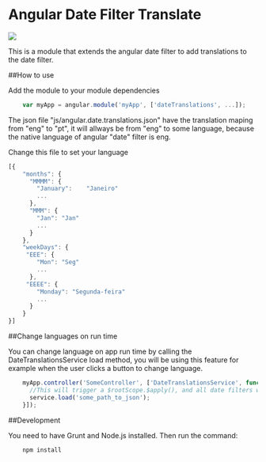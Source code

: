# Angular Date Filter Translate 

<p><a href="https://travis-ci.org/eralha/angular-date-translations" target="_blank"><img src="https://travis-ci.org/eralha/angular-date-translations.svg?branch=master" /></a></p>

<p>This is a module that extends the angular date filter to add translations to the date filter.</p>

##How to use

<p>Add the module to your module dependencies</p>

```javascript
	var myApp = angular.module('myApp', ['dateTranslations', ...]);
```

<p>The json file "js/angular.date.translations.json" have the translation maping from "eng" to "pt", it will allways be from "eng" to some language, because the native language of angular "date" filter is eng.</p>

<p>Change this file to set your language</p>

```javascript
[{
	"months": {
	  "MMMM": {
	    "January":    "Janeiro"
	    ...
	  },
	  "MMM": {
	    "Jan": "Jan"
	    ...
	  }
	},
	"weekDays": {
	 "EEE": {
	    "Mon": "Seg"
	    ...
	  },
	 "EEEE": {
	    "Monday": "Segunda-feira"
	    ...
	  }
	}
}]
```

##Change languages on run time

<p>You can change language on app run time by calling the DateTranslationsService load method, you will be using this feature for example when the user clicks a button to change language.</p>

```javascript
	myApp.controller('SomeController', ['DateTranslationsService', function(service) {
	  //This will trigger a $rootScope.$apply(), and all date filters will be updated
	  service.load('some_path_to_json');
	}]);
```

##Development

<p>You need to have Grunt and Node.js installed. Then run the command:</p>

```command
	npm install
```